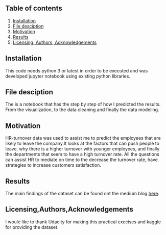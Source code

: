 ## Table of contents
1. [Installation](#Installation)
2. [File desciption](#File_description)
3. [Motivation](#Motivation)
4. [Results](#Results)
5. [Licensing, Authors, Acknowledgements](#Licensing,Authors,Acknowledgements)

## Installation
This code needs python 3 or latest in order to be executed and was developed jupyter notebook using existing python libraries.

## File desciption
The is a notebook that has the step by step of how I predicted the results. From the visualization, to the data cleaning and 
finally the data modeling.

## Motivation

HR-turnover data was used to assist me to predict the employees that are likely to leave the company.It looks at the factors that can push people to leave, why there is a higher turnover with younger employees, and finally the departments that seem to have a high turnover rate.
All the questions can assist HR to mediate on time to the decrease the turnover rate, have strategies to increase customers satisfaction. 

## Results 
The main findings of the dataset can be found ont the medium blog [here](https://medium.com/@letelelimpho3/employee-turnover-prediction-987f8e455126).

## Licensing,Authors,Acknowledgements
I woule like to thank Udacity for making this practical execises and kaggle for providing the dataset.
